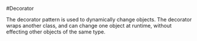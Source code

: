 #Decorator

The decorator pattern is used to dynamically change objects. The decorator wraps another class,
and can change one object at runtime, without effecting other objects of the same type.
